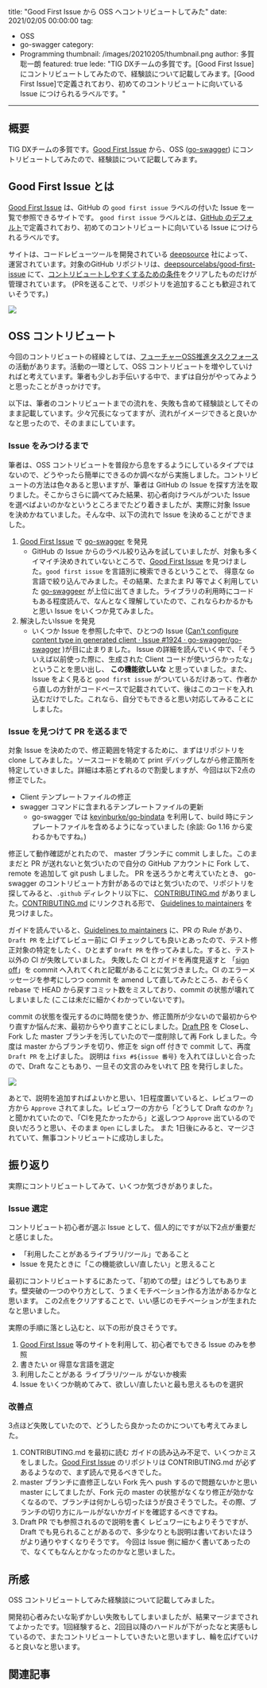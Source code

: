 title: "Good First Issue から OSS へコントリビュートしてみた"
date: 2021/02/05 00:00:00
tag:
  - OSS
  - go-swagger
category:
  - Programming
thumbnail: /images/20210205/thumbnail.png
author: 多賀聡一朗
featured: true
lede: "TIG DXチームの多賀です。[Good First Issue] にコントリビュートしてみたので、経験談について記載してみます。[Good First Issue]で定義されており、初めてのコントリビュートに向いている Issue につけられるラベルです。"
---
## 概要

TIG DXチームの多賀です。[Good First Issue](https://goodfirstissue.dev/) から、OSS ([go-swagger](https://github.com/go-swagger/go-swagger)) にコントリビュートしてみたので、経験談について記載してみます。

## Good First Issue とは

[Good First Issue](https://goodfirstissue.dev/) は、GitHub の `good first issue` ラベルの付いた Issue を一覧で参照できるサイトです。 `good first issue` ラベルとは、[GitHub のデフォルト](https://docs.github.com/en/github/managing-your-work-on-github/managing-labels#about-default-labels)で定義されており、初めてのコントリビュートに向いている Issue につけられるラベルです。

サイトは、コードレビューツールを開発されている [deepsource](https://deepsource.io/?ref=gfi) 社によって、運営されています。対象のGitHub リポジトリは、[deepsourcelabs/good-first-issue](https://github.com/deepsourcelabs/good-first-issue#adding-a-new-project) にて、[コントリビュートしやすくするための条件](https://github.com/deepsourcelabs/good-first-issue#adding-a-new-project)をクリアしたものだけが管理されています。
(PRを送ることで、リポジトリを追加することも歓迎されていそうです。)

![](/images/20210205/image.png)


## OSS コントリビュート

今回のコントリビュートの経緯としては、[フューチャーOSS推進タスクフォース](https://future-architect.github.io/articles/20201107/)  の活動があります。活動の一環として、OSS コントリビュートを増やしていければと考えています。筆者も少しお手伝いする中で、まずは自分がやってみようと思ったことがきっかけです。
 
以下は、筆者のコントリビュートまでの流れを、失敗も含めて経験談としてそのまま記載しています。少々冗長になってますが、流れがイメージできると良いかなと思ったので、そのままにしています。

### Issue をみつけるまで
筆者は、OSS コントリビュートを普段から息をするようにしているタイプではないので、どうやったら簡単にできるのか調べながら実施しました。コントリビュートの方法は色々あると思いますが、筆者は GitHub の Issue を探す方法を取りました。そこからさらに調べてみた結果、初心者向けラベルがついた Issue を選べばよいのかなというところまでたどり着きましたが、実際に対象 Issue を決めかねていました。そんな中、以下の流れで  Issue を決めることができました。

1. [Good First Issue](https://goodfirstissue.dev/) で [go-swagger](https://github.com/go-swagger/go-swagger) を発見
    * GitHub の Issue からのラベル絞り込みを試していましたが、対象も多くイマイチ決めきれていないところで、[Good First Issue](https://goodfirstissue.dev/)  を見つけました。`good first issue` を言語別に検索できるということで、 得意な `Go` 言語で絞り込んでみました。その結果、たまたま PJ 等でよく利用していた [go-swaggeer](https://github.com/go-swagger/go-swagger) が上位に出てきました。ライブラリの利用時にコードもある程度読んで、なんとなく理解していたので、これならわかるかもと思い Issue をいくつか見てみました。
2. 解決したいIssue を発見
    * いくつか Issue を参照した中で、ひとつの Issue ([Can't configure content type in generated client · Issue #1924 · go-swagger/go-swagger](https://github.com/go-swagger/go-swagger/issues/1924) )が目に止まりました。 Issue の詳細を読んでいく中で、「そういえば以前使った際に、生成された Client コードが使いづらかったな」ということを思い出し、 **この機能欲しいな** と思っていました。また、Issue をよく見ると `good first issue` がついているだけあって、作者から直しの方針がコードベースで記載されていて、後はこのコードを入れ込むだけでした。これなら、自分でもできると思い対応してみることにしました。


### Issue を見つけて PR を送るまで

対象 Issue を決めたので、修正範囲を特定するために、まずはリポジトリを clone してみました。ソースコードを眺めて print デバッグしながら修正箇所を特定していきました。詳細は本筋とずれるので割愛しますが、今回は以下2点の修正でした。

- Client テンプレートファイルの修正
- swagger コマンドに含まれるテンプレートファイルの更新
	- go-swagger では [kevinburke/go-bindata](https://github.com/kevinburke/go-bindata) を利用して、build 時にテンプレートファイルを含めるようになっていました (余談: Go 1.16 から変わるかもですね。)

修正して動作確認がとれたので、 master ブランチに commit しました。このままだと PR が送れないと気づいたので自分の GitHub アカウントに Fork して、remote を追加して git push しました。
PR を送ろうかと考えていたとき、 go-swagger のコントリビュート方針があるのではと気づいたので、リポジトリを探してみると、`.github` ディレクトリ以下に、 [CONTRIBUTING.md](https://github.com/gmidorii/go-swagger/blob/master/.github/CONTRIBUTING.md) がありました。[CONTRIBUTING.md](https://github.com/gmidorii/go-swagger/blob/master/.github/CONTRIBUTING.md) にリンクされる形で、 [Guidelines to maintainers](https://github.com/gmidorii/go-swagger/blob/master/docs/guidelines/README.md) を見つけました。

ガイドを読んでいると、[Guidelines to maintainers](https://github.com/gmidorii/go-swagger/blob/master/docs/guidelines/README.md) に、PR の Rule があり、 `Draft PR` を上げてレビュー前に CI チェックしても良いとあったので、テスト修正対象の特定をしたく、ひとまず `Draft PR` を作ってみました。すると、テスト以外の CI が失敗していました。 失敗した CI とガイドを再度見返すと 「[sign off](https://git-scm.com/docs/git-commit#Documentation/git-commit.txt--s)」を commit へ入れてくれと記載があることに気づきました。CI のエラーメッセージを参考にしつつ commit を amend して直してみたところ、おそらく rebase で HEAD から戻すコミット数をミスしており、commit の状態が壊れてしまいました (ここは未だに細かくわかっていないです)。

commit の状態を復元するのに時間を使うか、修正箇所が少ないので最初からやり直すか悩んだ末、最初からやり直すことにしました。[Draft PR](https://github.com/go-swagger/go-swagger/pull/2500) を Closeし、Fork した master ブランチを汚していたので一度削除して再 Fork しました。今度は master からブランチを切り、修正を sign off 付きで commit して、再度 `Draft PR` を上げました。 説明は `fixs #${issue 番号}` を入れてほしいと合ったので、Draft なこともあり、一旦その文言のみをいれて [PR](https://github.com/go-swagger/go-swagger/pull/2507) を発行しました。

![](/images/20210205/Pasted_image_20210203191633.png)


あとで、説明を追加すればよいかと思い、1日程度置いていると、レビュワーの方から `Approve` されてました。レビュワーの方から「どうして Draft なのか ?」と聞かれていたので、「CIを見たかったから」と返しつつ `Approve` 出ているので良いだろうと思い、そのまま `Open` にしました。
また 1日後にみると、マージされていて、無事コントリビュートに成功しました。


## 振り返り

実際にコントリビュートしてみて、いくつか気づきがありました。

### Issue 選定

コントリビュート初心者が選ぶ Issue として、個人的にですが以下2点が重要だと感じました。

- 「利用したことがあるライブラリ/ツール」であること
- Issue を見たときに「この機能欲しい/直したい」と思えること

最初にコントリビュートするにあたって、「初めての壁」はどうしてもあります。壁突破の一つのやり方として、うまくモチベーション作る方法があるかなと思います。
この2点をクリアすることで、いい感じのモチベーションが生まれたなと思いました。

実際の手順に落とし込むと、以下の形が良さそうです。

1. [Good First Issue](https://goodfirstissue.dev/) 等のサイトを利用して、初心者でもできる Issue のみを参照
2. 書きたい or 得意な言語を選定
3. 利用したことがある ライブラリ/ツール がないか検索
4. Issue をいくつか眺めてみて、欲しい/直したいと最も思えるものを選択


### 改善点

3点ほど失敗していたので、どうしたら良かったのかについても考えてみました。

1. CONTRIBUTING.md を最初に読む
    ガイドの読み込み不足で、いくつかミスをしました。[Good First Issue](https://goodfirstissue.dev/) のリポジトリは CONTRIBUTING.md が必ずあるようなので、まず読んで見るべきでした。
2. master ブランチに直修正しない
    Fork 先へ push するので問題ないかと思い master にしてましたが、Fork 元の master の状態がなくなり修正が効かなくなるので、ブランチは何かしら切ったほうが良さそうでした。その際、ブランチの切り方にルールがないかガイドを確認するべきですね。
3. Draft PR でも参照されるので説明を書く 
    レビュワーにもよりそうですが、Draft でも見られることがあるので、多少なりとも説明は書いておいたほうがより通りやすくなりそうです。
    今回は Issue 側に細かく書いてあったので、なくてもなんとかなったのかなと思いました。


## 所感

OSS コントリビュートしてみた経験談について記載してみました。

開発初心者みたいな恥ずかしい失敗もしてしまいましたが、結果マージまでされてよかったです。1回経験すると、2回目以降のハードルが下がったなと実感もしているので、またコントリビュートしていきたいと思いますし、輪を広げていけると良いなと思います。

## 関連記事

<div class="iframely-embed"><div class="iframely-responsive" style="height: 140px; padding-bottom: 0;"><a href="https://future-architect.github.io/articles/20200701/index.html" data-iframely-url="//cdn.iframe.ly/eYAtY3Z?iframe=card-small"></a></div></div><script async src="//cdn.iframe.ly/embed.js" charset="utf-8"></script>

<div class="iframely-embed"><div class="iframely-responsive" style="height: 140px; padding-bottom: 0;"><a href="https://future-architect.github.io/articles/20200522/index.html" data-iframely-url="//cdn.iframe.ly/UQdi94o?iframe=card-small"></a></div></div><script async src="//cdn.iframe.ly/embed.js" charset="utf-8"></script>
